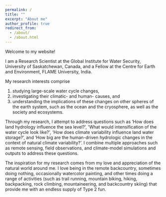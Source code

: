 ```yaml
---
permalink: /
title: ""
excerpt: "About me"
author_profile: true
redirect_from:
  - /about/
  - /about.html
---
```


Welcome to my website!

I am a Research Scientist at the Global Institute for Water Security, University of Saskatchewan, Canada, and a Fellow at the Centre for Earth and Environment, FLAME University, India. 

My research interests comprise
1. studying large-scale water cycle changes,
2. investigating their climatic- and human- causes, and
3. understanding the implications of these changes on other spheres of the earth system, such as the ocean and the cryosphere, as well as the society and ecosystems.  

Through my research, I attempt to address questions such as ‘How does land hydrology influence the sea level?’, 'What would intensification of the water cycle look like?', ‘How does climate variability influence land water storage?’, and ‘How big are the human-driven hydrologic changes in the context of natural climate variability?’. I combine multiple approaches such as remote sensing, field observations, and climate-model simulations and outputs to address these questions. 

The inspiration for my research comes from my love and appreciation of the natural world around me. I love being in the remote backcountry, sometimes doing nothing, occasionally watercolor painting, and other times doing a range of activities (such as trail running, mountain biking, hiking, backpacking, rock climbing, mountaineering, and backcountry skiing) that provide me with an endless supply of Type 2 fun. 


<object data="/files/cv_overleaf.pdf" type='application/pdf'></object>


<!-- mainly study large-scale changes in the hydrologic cycle


I study Earth System Science (ESS). ESS lets me study all the spheres of the natural world and explore their connections. Essentially studying Gaia hypothesis, but scientifically!

Specifically, I study large-scale changes in the hydrologic cycle,

My love for mountains often finds me winter mountaineering and backcountry skiing, trad and alpine climbing, and winter backpacking in the Colorado Rockies and the Sierras, and trail running and mountain biking in the local San Gabriels. My preferred medium for expressing my appreciation for nature is spontaneous plein air water colors. When home, I enjoy relaxing by cooking, listening to jazz, and attempting to improvise on mandolin and harmonica.

This site is a one stop to be updated with all the things I'm up to! So please stay tuned! -->
